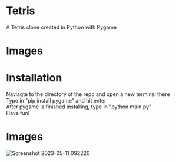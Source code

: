 # Tetris

A Tetris clone created in Python with Pygame

# Images

# Installation 

Naviagte to the directory of the repo and open a new terminal there  
Type in "pip install pygame" and hit enter  
After pygame is finished installing, type in "python main.py"  
Have fun!

# Images
![Screenshot 2023-05-11 092220](https://github.com/ZacharySal/Tetris/assets/60337802/6eaf3c09-1d1f-4cd0-933f-c30ec83300d1)
